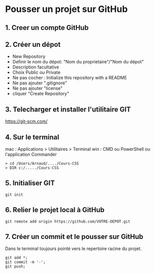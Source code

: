 # Pousser un projet sur GitHub

## 1. Creer un compte GitHub

## 2. Créer un dépot

- New Repository
- Definir le nom du dépot: "Nom du proprietaire"/"Nom du dépot"
- Description facultative
- Choix Public ou Private
- Ne pas cocher : Initialize this repository with a README
- Ne pas ajouter ".gitignore"
- Ne pas ajouter "license"
- cliquer "Create Repository"

## 3. Telecharger et installer l'utilitaire GIT

https://git-scm.com/


## 4. Sur le terminal

mac : Applications > Utilitaires > Terminal
win : CMD ou PowerShell ou l'application Commander

```shel
> cd /Users/Arnaud/..../Cours-CSS
> DIR c:/...../Cours-CSS
```

## 5. Initialiser GIT

```shell
git init
```

## 6. Relier le projet local à GitHub

```shell
git remote add origin https://github.com/VOTRE-DEPOT.git
```

## 7. Créer un commit et le pousser sur GitHub

Dans le terminal toujours pointé vers le repertoire racine du projet.

```shell
git add *;
git commit -m '-';
git push;
```
